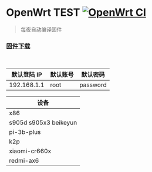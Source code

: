 # OpenWrt TEST [![OpenWrt CI](https://github.com/c3p7f2/nK57cR/actions/workflows/build-openwrt.yml/badge.svg)](https://github.com/c3p7f2/nK57cR/actions/workflows/build-openwrt.yml)

> 每夜自动编译固件

### [固件下载](https://github.com/c3p7f2/build-openwrt/releases/tag/openwrt)

<br/>

| 默认登陆 IP | 默认账号 | 默认密码 |
| ----------- | -------- | -------- |
| 192.168.1.1 | root     | password |

| 设备                  |
| --------------------- |
| x86                   |
| s905d s905x3 beikeyun |
| pi-3b-plus            |
| k2p                   |
| xiaomi-cr660x         |
| redmi-ax6             |

